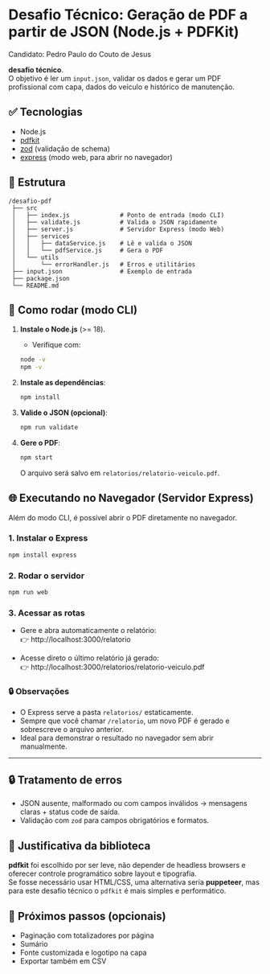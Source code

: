 # Desafio Técnico: Geração de PDF a partir de JSON (Node.js + PDFKit)

Candidato: Pedro Paulo do Couto de Jesus

**desafio técnico**.  
O objetivo é ler um `input.json`, validar os dados e gerar um PDF profissional com capa, dados do veículo e histórico de manutenção.

## ✅ Tecnologias
- Node.js 
- [pdfkit](https://github.com/foliojs/pdfkit)
- [zod](https://github.com/colinhacks/zod) (validação de schema)
- [express](https://expressjs.com/) (modo web, para abrir no navegador)

## 🧱 Estrutura
```
/desafio-pdf
 ├── src
 │   ├── index.js              # Ponto de entrada (modo CLI)
 │   ├── validate.js           # Valida o JSON rapidamente
 │   ├── server.js             # Servidor Express (modo Web)
 │   ├── services
 │   │   ├── dataService.js    # Lê e valida o JSON
 │   │   └── pdfService.js     # Gera o PDF
 │   └── utils
 │       └── errorHandler.js   # Erros e utilitários
 ├── input.json                # Exemplo de entrada
 ├── package.json
 └── README.md
```

## 🚀 Como rodar (modo CLI)

1) **Instale o Node.js** (>= 18).  
   - Verifique com:
   ```bash
   node -v
   npm -v
   ```

2) **Instale as dependências**:
   ```bash
   npm install
   ```

3) **Valide o JSON (opcional)**:
   ```bash
   npm run validate
   ```

4) **Gere o PDF**:
   ```bash
   npm start
   ```
   O arquivo será salvo em `relatorios/relatorio-veiculo.pdf`.

## 🌐 Executando no Navegador (Servidor Express)

Além do modo CLI, é possível abrir o PDF diretamente no navegador.

### 1. Instalar o Express
```bash
npm install express
```

### 2. Rodar o servidor
```bash
npm run web
```

### 3. Acessar as rotas
- Gere e abra automaticamente o relatório:  
  👉 http://localhost:3000/relatorio

- Acesse direto o último relatório já gerado:  
  👉 http://localhost:3000/relatorios/relatorio-veiculo.pdf

### 🔒 Observações
- O Express serve a pasta `relatorios/` estaticamente.  
- Sempre que você chamar `/relatorio`, um novo PDF é gerado e sobrescreve o arquivo anterior.  
- Ideal para demonstrar o resultado no navegador sem abrir manualmente.

---

## 🔒 Tratamento de erros
- JSON ausente, malformado ou com campos inválidos → mensagens claras + status code de saída.
- Validação com `zod` para campos obrigatórios e formatos.

## 📝 Justificativa da biblioteca
**pdfkit** foi escolhido por ser leve, não depender de headless browsers e oferecer controle programático sobre layout e tipografia.  
Se fosse necessário usar HTML/CSS, uma alternativa seria **puppeteer**, mas para este desafio técnico o `pdfkit` é mais simples e performático.

## 🧩 Próximos passos (opcionais)
- Paginação com totalizadores por página  
- Sumário  
- Fonte customizada e logotipo na capa  
- Exportar também em CSV  
